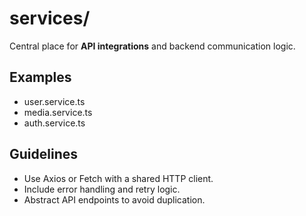 # services/

Central place for **API integrations** and backend communication logic.

## Examples
- user.service.ts
- media.service.ts
- auth.service.ts

## Guidelines
- Use Axios or Fetch with a shared HTTP client.
- Include error handling and retry logic.
- Abstract API endpoints to avoid duplication.


